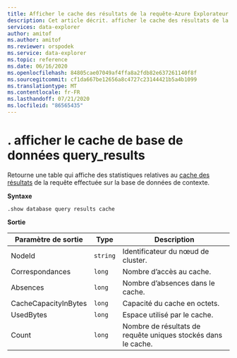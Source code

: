 ```yaml
---
title: Afficher le cache des résultats de la requête-Azure Explorateur de données
description: Cet article décrit. afficher le cache des résultats de la requête dans Azure Explorateur de données.
services: data-explorer
author: amitof
ms.author: amitof
ms.reviewer: orspodek
ms.service: data-explorer
ms.topic: reference
ms.date: 06/16/2020
ms.openlocfilehash: 84805cae07049af4ffa8a2fdb82e637261140f8f
ms.sourcegitcommit: cf1da667be12656a8c4727c23144421b5a4b1099
ms.translationtype: MT
ms.contentlocale: fr-FR
ms.lasthandoff: 07/21/2020
ms.locfileid: "86565435"
---
```

# <a name="show-database-cache-query_results"></a>. afficher le cache de base de données query_results

Retourne une table qui affiche des statistiques relatives au [cache des résultats](../query/query-results-cache.md) de la requête effectuée sur la base de données de contexte.

**Syntaxe**

`.show database query results cache`

**Sortie**
 
|Paramètre de sortie |Type |Description 
|---|---|---
|NodeId|`string`|Identificateur du nœud de cluster.
|Correspondances  |`long`|Nombre d’accès au cache.
|Absences  |`long`|Nombre d’absences dans le cache.
|CacheCapacityInBytes |`long` |Capacité du cache en octets.
|UsedBytes  |`long` |Espace utilisé par le cache.
|Count  |`long`| Nombre de résultats de requête uniques stockés dans le cache.

